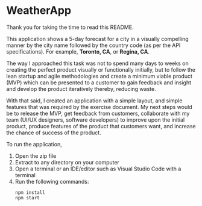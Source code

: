 # WeatherApp

Thank you for taking the time to read this README. 

This application shows a 5-day forecast for a city in a visually compelling manner by the city name followed by the country code (as per the API specifications). For example, **Toronto, CA**, or **Regina, CA**.

The way I approached this task was not to spend many days to weeks on creating the perfect product visually or functionally initially, but to follow the lean startup and agile methodologies and create a minimum viable product (MVP) which can be presented to a customer to gain feedback and insight and develop the product iteratively thereby, reducing waste. 

With that said, I created an application with a simple layout, and simple features that was required by the exercise document. My next steps would be to release the MVP, get feedback from customers, collaborate with my team (UI/UX designers, software developers) to improve upon the initial product, produce features of the product that customers want, and increase the chance of success of the product. 


To run the application,
1. Open the zip file
2. Extract to any directory on your computer
3. Open a terminal or an IDE/editor such as Visual Studio Code with a terminal
4. Run the following commands: 
	```
	npm install
	npm start
    ```